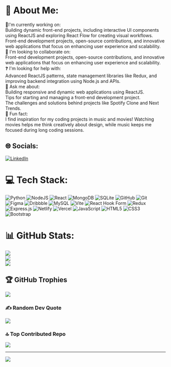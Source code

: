 # 💫 About Me:
 🌟I'm currently working on:<br>Building dynamic front-end projects, including interactive UI components using ReactJS and exploring React Flow for creating visual workflows.<br>Front-end development projects, open-source contributions, and innovative web applications that focus on enhancing user experience and scalability.<br>🤝 I'm looking to collaborate on:<br>Front-end development projects, open-source contributions, and innovative web applications that focus on enhancing user experience and scalability.<br>❓ I'm looking for help with:<br>Advanced ReactJS patterns, state management libraries like Redux, and improving backend integration using Node.js and APIs.<br>💬 Ask me about:<br>Building responsive and dynamic web applications using ReactJS.<br>Tips for starting and managing a front-end development project.<br>The challenges and solutions behind projects like Spotify Clone and Next Trends.<br>🎉 Fun fact:<br>I find inspiration for my coding projects in music and movies! Watching movies helps me think creatively about design, while music keeps me focused during long coding sessions. 


## 🌐 Socials:
[![LinkedIn](https://img.shields.io/badge/LinkedIn-%230077B5.svg?logo=linkedin&logoColor=white)](https://linkedin.com/in/https://www.linkedin.com/in/velma-anjith-reddy/) 

# 💻 Tech Stack:
![Python](https://img.shields.io/badge/python-3670A0?style=plastic&logo=python&logoColor=ffdd54) ![NodeJS](https://img.shields.io/badge/node.js-6DA55F?style=plastic&logo=node.js&logoColor=white) ![React](https://img.shields.io/badge/react-%2320232a.svg?style=plastic&logo=react&logoColor=%2361DAFB) ![MongoDB](https://img.shields.io/badge/MongoDB-%234ea94b.svg?style=plastic&logo=mongodb&logoColor=white) ![SQLite](https://img.shields.io/badge/sqlite-%2307405e.svg?style=plastic&logo=sqlite&logoColor=white) ![GitHub](https://img.shields.io/badge/github-%23121011.svg?style=plastic&logo=github&logoColor=white) ![Git](https://img.shields.io/badge/git-%23F05033.svg?style=plastic&logo=git&logoColor=white) ![Figma](https://img.shields.io/badge/figma-%23F24E1E.svg?style=plastic&logo=figma&logoColor=white) ![Dribbble](https://img.shields.io/badge/Dribbble-EA4C89?style=plastic&logo=dribbble&logoColor=white) ![MySQL](https://img.shields.io/badge/mysql-4479A1.svg?style=plastic&logo=mysql&logoColor=white) ![Vite](https://img.shields.io/badge/vite-%23646CFF.svg?style=plastic&logo=vite&logoColor=white) ![React Hook Form](https://img.shields.io/badge/React%20Hook%20Form-%23EC5990.svg?style=plastic&logo=reacthookform&logoColor=white) ![Redux](https://img.shields.io/badge/redux-%23593d88.svg?style=plastic&logo=redux&logoColor=white) ![Express.js](https://img.shields.io/badge/express.js-%23404d59.svg?style=plastic&logo=express&logoColor=%2361DAFB) ![Netlify](https://img.shields.io/badge/netlify-%23000000.svg?style=plastic&logo=netlify&logoColor=#00C7B7) ![Vercel](https://img.shields.io/badge/vercel-%23000000.svg?style=plastic&logo=vercel&logoColor=white) ![JavaScript](https://img.shields.io/badge/javascript-%23323330.svg?style=plastic&logo=javascript&logoColor=%23F7DF1E) ![HTML5](https://img.shields.io/badge/html5-%23E34F26.svg?style=plastic&logo=html5&logoColor=white) ![CSS3](https://img.shields.io/badge/css3-%231572B6.svg?style=plastic&logo=css3&logoColor=white) ![Bootstrap](https://img.shields.io/badge/bootstrap-%238511FA.svg?style=plastic&logo=bootstrap&logoColor=white)
# 📊 GitHub Stats:
![](https://github-readme-stats.vercel.app/api?username=velmareddyanjithreddy&theme=cobalt2&hide_border=true&include_all_commits=false&count_private=false)<br/>
![](https://github-readme-streak-stats.herokuapp.com/?user=velmareddyanjithreddy&theme=cobalt2&hide_border=true)<br/>
![](https://github-readme-stats.vercel.app/api/top-langs/?username=velmareddyanjithreddy&theme=cobalt2&hide_border=true&include_all_commits=false&count_private=false&layout=compact)

## 🏆 GitHub Trophies
![](https://github-profile-trophy.vercel.app/?username=velmareddyanjithreddy&theme=radical&no-frame=false&no-bg=true&margin-w=4)

### ✍️ Random Dev Quote
![](https://quotes-github-readme.vercel.app/api?type=horizontal&theme=radical)

### 🔝 Top Contributed Repo
![](https://github-contributor-stats.vercel.app/api?username=velmareddyanjithreddy&limit=5&theme=dark&combine_all_yearly_contributions=true)

---
[![](https://visitcount.itsvg.in/api?id=velmareddyanjithreddy&icon=6&color=0)](https://visitcount.itsvg.in)

<!-- Proudly created with GPRM ( https://gprm.itsvg.in ) -->
